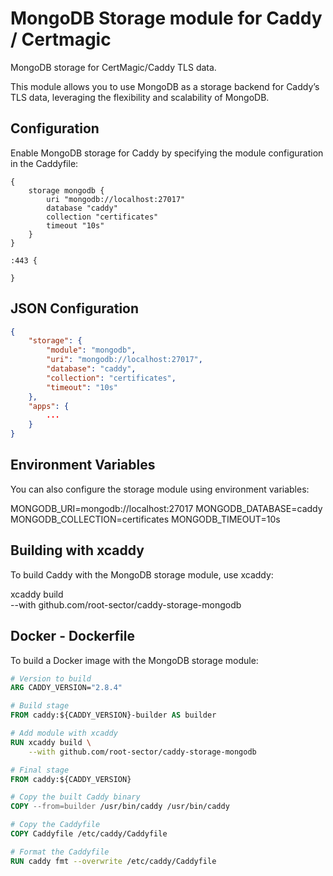 # MongoDB Storage module for Caddy / Certmagic

MongoDB storage for CertMagic/Caddy TLS data.

This module allows you to use MongoDB as a storage backend for Caddy’s TLS data, leveraging the flexibility and scalability of MongoDB.

## Configuration

Enable MongoDB storage for Caddy by specifying the module configuration in the Caddyfile:

```
{
    storage mongodb {
        uri "mongodb://localhost:27017"
        database "caddy"
        collection "certificates"
        timeout "10s"
    }
}

:443 {

}
```

## JSON Configuration

```json
{
    "storage": {
        "module": "mongodb",
        "uri": "mongodb://localhost:27017",
        "database": "caddy",
        "collection": "certificates",
        "timeout": "10s"
    },
    "apps": {
        ...
    }
}
```

## Environment Variables

You can also configure the storage module using environment variables:

MONGODB_URI=mongodb://localhost:27017
MONGODB_DATABASE=caddy
MONGODB_COLLECTION=certificates
MONGODB_TIMEOUT=10s

## Building with xcaddy

To build Caddy with the MongoDB storage module, use xcaddy:

xcaddy build \
 --with github.com/root-sector/caddy-storage-mongodb

## Docker - Dockerfile

To build a Docker image with the MongoDB storage module:

```Dockerfile
# Version to build
ARG CADDY_VERSION="2.8.4"

# Build stage
FROM caddy:${CADDY_VERSION}-builder AS builder

# Add module with xcaddy
RUN xcaddy build \
    --with github.com/root-sector/caddy-storage-mongodb

# Final stage
FROM caddy:${CADDY_VERSION}

# Copy the built Caddy binary
COPY --from=builder /usr/bin/caddy /usr/bin/caddy

# Copy the Caddyfile
COPY Caddyfile /etc/caddy/Caddyfile

# Format the Caddyfile
RUN caddy fmt --overwrite /etc/caddy/Caddyfile
```
